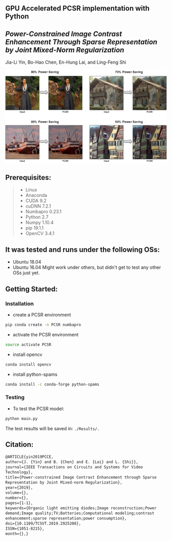 ## GPU Accelerated PCSR implementation with Python
## *Power-Constrained Image Contrast Enhancement Through Sparse Representation by Joint Mixed-Norm Regularization*
Jia-Li Yin, Bo-Hao Chen, En-Hung Lai, and Ling-Feng Shi

![](/demo.png)

## Prerequisites:
> * Linux
> * Anaconda
> * CUDA 9.2
> * cuDNN 7.2.1
> * Numbapro 0.23.1
> * Python 2.7
> * Numpy 1.10.4
> * pip 19.1.1
> * OpenCV 3.4.1

## It was tested and runs under the following OSs:
* Ubuntu 18.04
* Ubuntu 16.04
Might work under others, but didn't get to test any other OSs just yet.

## Getting Started:
### Installation
- create a PCSR environment
```bash
pip conda create -n PCSR numbapro
```
- activate the PCSR environment
```bash
source activate PCSR
```
- install opencv
```bash
conda install opencv 
```
- install python-spams
```bash
conda install -c conda-forge python-spams
```

### Testing 
- To test the PCSR model:
```bash
python main.py
``` 
The test results will be saved in: `./Results/.`

## Citation:
    @ARTICLE{yin2019PCCE, 
    author={J. {Yin} and B. {Chen} and E. {Lai} and L. {Shi}}, 
    journal={IEEE Transactions on Circuits and Systems for Video Technology}, 
    title={Power-constrained Image Contrast Enhancement through Sparse Representation by Joint Mixed-norm Regularization}, 
    year={2019}, 
    volume={}, 
    number={}, 
    pages={1-1}, 
    keywords={Organic light emitting diodes;Image reconstruction;Power demand;Image quality;TV;Batteries;Computational modeling;contrast enhancement;sparse representation;power consumption}, 
    doi={10.1109/TCSVT.2019.2925208}, 
    ISSN={1051-8215}, 
    month={},}
